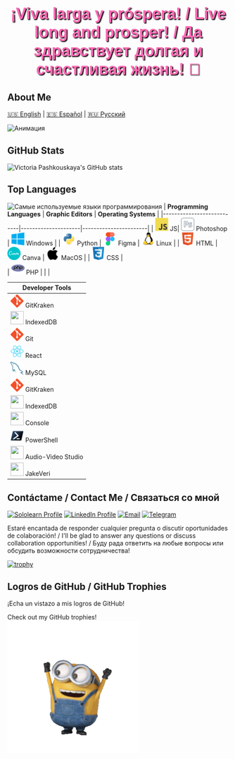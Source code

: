 <!-- Приветствие на трех языках -->
<h1 style="color:#ff69b4; font-family:Arial, sans-serif; text-align:center; font-size:36px; text-shadow: 2px 2px 2px #000000;">¡Viva larga y próspera! / Live long and prosper! / Да здравствует долгая и счастливая жизнь! 🖖</h1>

<!-- Информация о себе -->
## About Me

[:us: English](https://github.com/VictoriaPashkouskaya/VictoriaPashkouskaya/blob/main/About%20me) | [:es: Español](https://github.com/VictoriaPashkouskaya/VictoriaPashkouskaya/blob/main/Sobre%20mi) | [:ru: Русский](https://github.com/VictoriaPashkouskaya/VictoriaPashkouskaya/blob/main/%D0%9E%D0%B1%D0%BE%20%D0%BC%D0%BD%D0%B5)

![Анимация](https://github.com/VictoriaPashkouskaya/VictoriaPashkouskaya/blob/main/ezgif640.gif)


<!-- GitHub Stats -->
## GitHub Stats
![Victoria Pashkouskaya's GitHub stats](https://github-readme-stats.vercel.app/api?username=VictoriaPashkouskaya&show_icons=true&theme=radical&bg_color=000000&text_color=DC143C)

<!-- Top Languages -->
## Top Languages
![Самые используемые языки программирования](https://github-readme-stats.vercel.app/api/top-langs/?username=VictoriaPashkouskaya&layout=compact&bg_color=000000&text_color=DC143C)
| **Programming Languages** | **Graphic Editors** | **Operating Systems** |
|---------------------------|---------------------|-----------------------|
| <img src="https://raw.githubusercontent.com/devicons/devicon/master/icons/javascript/javascript-original.svg" width="30" height="30"> JS| <img src="https://raw.githubusercontent.com/devicons/devicon/master/icons/photoshop/photoshop-line.svg" width="30" height="30"> Photoshop | <img src="https://raw.githubusercontent.com/devicons/devicon/master/icons/windows8/windows8-original.svg" width="30" height="30"> Windows |
| <img src="https://raw.githubusercontent.com/devicons/devicon/master/icons/python/python-original.svg" width="30" height="30"> Python | <img src="https://raw.githubusercontent.com/devicons/devicon/master/icons/figma/figma-original.svg" width="30" height="30"> Figma | <img src="https://raw.githubusercontent.com/devicons/devicon/master/icons/linux/linux-original.svg" width="30" height="30"> Linux |
| <img src="https://raw.githubusercontent.com/devicons/devicon/master/icons/html5/html5-original.svg" width="30" height="30"> HTML | <img src="https://raw.githubusercontent.com/devicons/devicon/master/icons/canva/canva-original.svg" width="30" height="30"> Canva | <img src="https://raw.githubusercontent.com/devicons/devicon/master/icons/apple/apple-original.svg" width="30" height="30"> MacOS |
| <img src="https://raw.githubusercontent.com/devicons/devicon/master/icons/css3/css3-original.svg" width="30" height="30"> CSS |     
| <img src="https://raw.githubusercontent.com/devicons/devicon/master/icons/php/php-original.svg" width="30" height="30"> PHP |                     |                       |


| **Developer Tools**                                                                                                          |
|------------------------------------------------------------------------------------------------------------------------------|
| <img src="https://raw.githubusercontent.com/devicons/devicon/master/icons/git/git-original.svg" width="30" height="30"> GitKraken |
| <img src="https://raw.githubusercontent.com/jakearchibald/idb/master/icons/favicon.ico" width="30" height="30"> IndexedDB |
| <img src="https://raw.githubusercontent.com/devicons/devicon/master/icons/git/git-original.svg" width="30" height="30"> Git |                     |                       |
| <img src="https://raw.githubusercontent.com/devicons/devicon/master/icons/react/react-original.svg" width="30" height="30"> React |                     |                       |
| <img src="https://raw.githubusercontent.com/devicons/devicon/master/icons/mysql/mysql-original.svg" width="30" height="30"> MySQL |
<img src="https://raw.githubusercontent.com/devicons/devicon/master/icons/git/git-original.svg" width="30" height="30"> GitKraken |
| <img src="https://raw.githubusercontent.com/jakearchibald/idb/master/icons/favicon.ico" width="30" height="30"> IndexedDB |
| <img src="https://raw.githubusercontent.com/devicons/devicon/master/icons/console/console-original.svg" width="30" height="30"> Console |
| <img src="https://raw.githubusercontent.com/devicons/devicon/master/icons/powershell/powershell-original.svg" width="30" height="30"> PowerShell |
| <img src="https://raw.githubusercontent.com/devicons/devicon/master/icons/adobe/adobe-original.svg" width="30" height="30"> Audio-Video Studio |
| <img src="https://raw.githubusercontent.com/jakearchibald/jakearchibald.com/main/public/images/jake-128x128.png" width="30" height="30"> JakeVeri 
<!-- Contáctame / Contact Me / Связаться со мной -->
## Contáctame / Contact Me / Связаться со мной
[![Sololearn Profile](https://img.shields.io/badge/Sololearn-Profile-green?style=for-the-badge&logo=sololearn)](https://www.sololearn.com/es/profile/31722118)
[![LinkedIn Profile](https://img.shields.io/badge/LinkedIn-Profile-blue?style=for-the-badge&logo=linkedin)](https://www.linkedin.com/in/victoria-pashkouskaya-4ab140280)
[![Email](https://img.shields.io/badge/Email-vika.pashkowskaia%40ukr.net-red?style=for-the-badge&logo=gmail)](mailto:vika.pashkowskaia@ukr.net)
[![Telegram](https://img.shields.io/badge/Telegram-Contact-blue?style=for-the-badge&logo=telegram)](https://t.me/your_telegram_username)

Estaré encantada de responder cualquier pregunta o discutir oportunidades de colaboración! / I'll be glad to answer any questions or discuss collaboration opportunities! / Буду рада ответить на любые вопросы или обсудить возможности сотрудничества!

[![trophy](https://github-profile-trophy.vercel.app/?username=VictoriaPashkouskaya)](https://github.com/ryo-ma/github-profile-trophy)


## Logros de GitHub / GitHub Trophies

¡Echa un vistazo a mis logros de GitHub!

Check out my GitHub trophies! <img src="https://github.com/VictoriaPashkouskaya/VictoriaPashkouskaya/blob/main/Z3us.gif" alt="WG8Q" width="300" height="300" >




